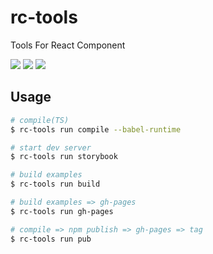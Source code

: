 # rc-tools

Tools For React Component

[![](https://img.shields.io/npm/v/@z2o/rc-tools.svg)](https://www.npmjs.com/package/@z2o/rc-tools)
[![](https://img.shields.io/npm/dm/@z2o/rc-tools.svg)](https://www.npmjs.com/package/@z2o/rc-tools)
[![](https://img.shields.io/github/license/z2o-react/rc-tools.svg)](https://github.com/z2o-react/rc-tools/blob/master/LICENSE)

## Usage

```bash
# compile(TS)
$ rc-tools run compile --babel-runtime

# start dev server
$ rc-tools run storybook

# build examples
$ rc-tools run build

# build examples => gh-pages
$ rc-tools run gh-pages

# compile => npm publish => gh-pages => tag
$ rc-tools run pub
```
